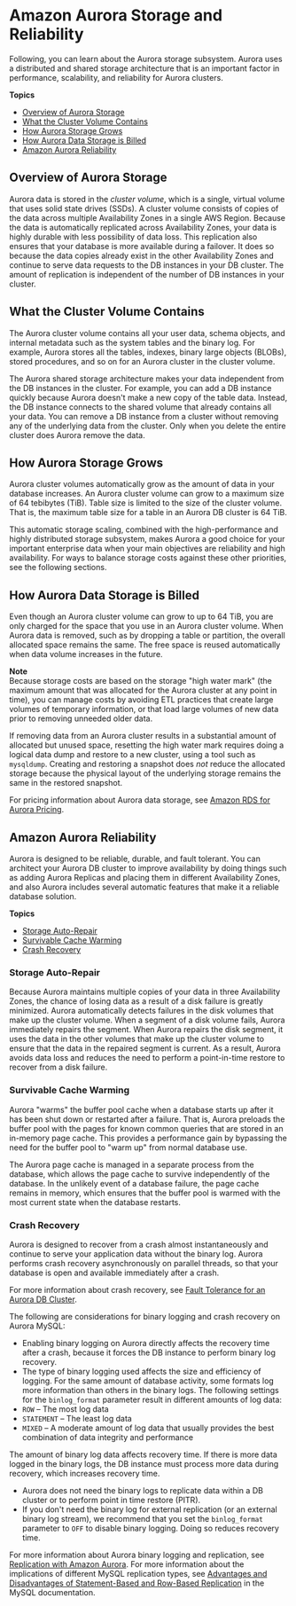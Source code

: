 # Amazon Aurora Storage and Reliability<a name="Aurora.Overview.StorageReliability"></a>

 Following, you can learn about the Aurora storage subsystem\. Aurora uses a distributed and shared storage architecture that is an important factor in performance, scalability, and reliability for Aurora clusters\. 

**Topics**
+ [Overview of Aurora Storage](#Aurora.Overview.Storage)
+ [What the Cluster Volume Contains](#aurora-storage-contents)
+ [How Aurora Storage Grows](#aurora-storage-growth)
+ [How Aurora Data Storage is Billed](#aurora-storage-data-billing)
+ [Amazon Aurora Reliability](#Aurora.Overview.Reliability)

## Overview of Aurora Storage<a name="Aurora.Overview.Storage"></a>

 Aurora data is stored in the *cluster volume*, which is a single, virtual volume that uses solid state drives \(SSDs\)\. A cluster volume consists of copies of the data across multiple Availability Zones in a single AWS Region\. Because the data is automatically replicated across Availability Zones, your data is highly durable with less possibility of data loss\. This replication also ensures that your database is more available during a failover\. It does so because the data copies already exist in the other Availability Zones and continue to serve data requests to the DB instances in your DB cluster\. The amount of replication is independent of the number of DB instances in your cluster\. 

## What the Cluster Volume Contains<a name="aurora-storage-contents"></a>

 The Aurora cluster volume contains all your user data, schema objects, and internal metadata such as the system tables and the binary log\. For example, Aurora stores all the tables, indexes, binary large objects \(BLOBs\), stored procedures, and so on for an Aurora cluster in the cluster volume\. 

 The Aurora shared storage architecture makes your data independent from the DB instances in the cluster\. For example, you can add a DB instance quickly because Aurora doesn't make a new copy of the table data\. Instead, the DB instance connects to the shared volume that already contains all your data\. You can remove a DB instance from a cluster without removing any of the underlying data from the cluster\. Only when you delete the entire cluster does Aurora remove the data\. 

## How Aurora Storage Grows<a name="aurora-storage-growth"></a>

 Aurora cluster volumes automatically grow as the amount of data in your database increases\. An Aurora cluster volume can grow to a maximum size of 64 tebibytes \(TiB\)\. Table size is limited to the size of the cluster volume\. That is, the maximum table size for a table in an Aurora DB cluster is 64 TiB\. 

 This automatic storage scaling, combined with the high\-performance and highly distributed storage subsystem, makes Aurora a good choice for your important enterprise data when your main objectives are reliability and high availability\. For ways to balance storage costs against these other priorities, see the following sections\. 

## How Aurora Data Storage is Billed<a name="aurora-storage-data-billing"></a>

 Even though an Aurora cluster volume can grow to up to 64 TiB, you are only charged for the space that you use in an Aurora cluster volume\. When Aurora data is removed, such as by dropping a table or partition, the overall allocated space remains the same\. The free space is reused automatically when data volume increases in the future\. 

**Note**  
 Because storage costs are based on the storage "high water mark" \(the maximum amount that was allocated for the Aurora cluster at any point in time\), you can manage costs by avoiding ETL practices that create large volumes of temporary information, or that load large volumes of new data prior to removing unneeded older data\. 

 If removing data from an Aurora cluster results in a substantial amount of allocated but unused space, resetting the high water mark requires doing a logical data dump and restore to a new cluster, using a tool such as `mysqldump`\. Creating and restoring a snapshot does *not* reduce the allocated storage because the physical layout of the underlying storage remains the same in the restored snapshot\. 

 For pricing information about Aurora data storage, see [Amazon RDS for Aurora Pricing](https://aws.amazon.com/rds/aurora/pricing)\. 

## Amazon Aurora Reliability<a name="Aurora.Overview.Reliability"></a>

 Aurora is designed to be reliable, durable, and fault tolerant\. You can architect your Aurora DB cluster to improve availability by doing things such as adding Aurora Replicas and placing them in different Availability Zones, and also Aurora includes several automatic features that make it a reliable database solution\. 

**Topics**
+ [Storage Auto\-Repair](#Aurora.Overview.AutoRepair)
+ [Survivable Cache Warming](#Aurora.Overview.CacheWarming)
+ [Crash Recovery](#Aurora.Overview.CrashRecovery)

### Storage Auto\-Repair<a name="Aurora.Overview.AutoRepair"></a>

 Because Aurora maintains multiple copies of your data in three Availability Zones, the chance of losing data as a result of a disk failure is greatly minimized\. Aurora automatically detects failures in the disk volumes that make up the cluster volume\. When a segment of a disk volume fails, Aurora immediately repairs the segment\. When Aurora repairs the disk segment, it uses the data in the other volumes that make up the cluster volume to ensure that the data in the repaired segment is current\. As a result, Aurora avoids data loss and reduces the need to perform a point\-in\-time restore to recover from a disk failure\. 

### Survivable Cache Warming<a name="Aurora.Overview.CacheWarming"></a>

 Aurora "warms" the buffer pool cache when a database starts up after it has been shut down or restarted after a failure\. That is, Aurora preloads the buffer pool with the pages for known common queries that are stored in an in\-memory page cache\. This provides a performance gain by bypassing the need for the buffer pool to "warm up" from normal database use\. 

 The Aurora page cache is managed in a separate process from the database, which allows the page cache to survive independently of the database\. In the unlikely event of a database failure, the page cache remains in memory, which ensures that the buffer pool is warmed with the most current state when the database restarts\. 

### Crash Recovery<a name="Aurora.Overview.CrashRecovery"></a>

 Aurora is designed to recover from a crash almost instantaneously and continue to serve your application data without the binary log\. Aurora performs crash recovery asynchronously on parallel threads, so that your database is open and available immediately after a crash\. 

 For more information about crash recovery, see [Fault Tolerance for an Aurora DB Cluster](Aurora.Managing.Backups.md#Aurora.Managing.FaultTolerance)\. 

 The following are considerations for binary logging and crash recovery on Aurora MySQL: 
+  Enabling binary logging on Aurora directly affects the recovery time after a crash, because it forces the DB instance to perform binary log recovery\. 
+  The type of binary logging used affects the size and efficiency of logging\. For the same amount of database activity, some formats log more information than others in the binary logs\. The following settings for the `binlog_format` parameter result in different amounts of log data: 
  +  `ROW` – The most log data 
  +  `STATEMENT` – The least log data 
  +  `MIXED` – A moderate amount of log data that usually provides the best combination of data integrity and performance 

   The amount of binary log data affects recovery time\. If there is more data logged in the binary logs, the DB instance must process more data during recovery, which increases recovery time\. 
+  Aurora does not need the binary logs to replicate data within a DB cluster or to perform point in time restore \(PITR\)\. 
+  If you don't need the binary log for external replication \(or an external binary log stream\), we recommend that you set the `binlog_format` parameter to `OFF` to disable binary logging\. Doing so reduces recovery time\. 

 For more information about Aurora binary logging and replication, see [Replication with Amazon Aurora](Aurora.Replication.md)\. For more information about the implications of different MySQL replication types, see [Advantages and Disadvantages of Statement\-Based and Row\-Based Replication](https://dev.mysql.com/doc/refman/5.6/en/replication-sbr-rbr.html) in the MySQL documentation\. 